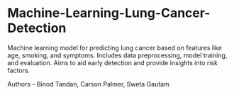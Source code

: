 # Machine-Learning-Lung-Cancer-Detection
Machine learning model for predicting lung cancer based on features like age, smoking, and symptoms. Includes data preprocessing, model training, and evaluation. Aims to aid early detection and provide insights into risk factors.

Authors - Binod Tandan, Carson Palmer, Sweta Gautam
